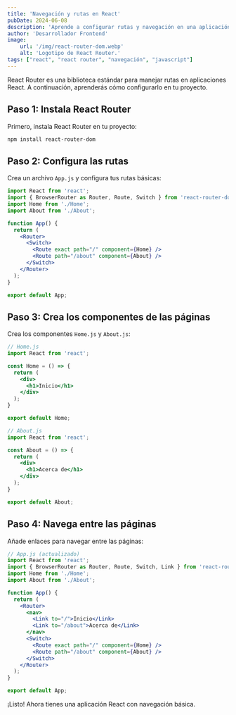 ```yaml
---
title: 'Navegación y rutas en React'
pubDate: 2024-06-08
description: 'Aprende a configurar rutas y navegación en una aplicación React usando React Router.'
author: 'Desarrollador Frontend'
image:
    url: '/img/react-router-dom.webp'
    alt: 'Logotipo de React Router.'
tags: ["react", "react router", "navegación", "javascript"]
---
```


React Router es una biblioteca estándar para manejar rutas en aplicaciones React. A continuación, aprenderás cómo configurarlo en tu proyecto.

## Paso 1: Instala React Router

Primero, instala React Router en tu proyecto:

```bash
npm install react-router-dom
```

## Paso 2: Configura las rutas

Crea un archivo `App.js` y configura tus rutas básicas:

```jsx
import React from 'react';
import { BrowserRouter as Router, Route, Switch } from 'react-router-dom';
import Home from './Home';
import About from './About';

function App() {
  return (
    <Router>
      <Switch>
        <Route exact path="/" component={Home} />
        <Route path="/about" component={About} />
      </Switch>
    </Router>
  );
}

export default App;
```

## Paso 3: Crea los componentes de las páginas

Crea los componentes `Home.js` y `About.js`:

```jsx
// Home.js
import React from 'react';

const Home = () => {
  return (
    <div>
      <h1>Inicio</h1>
    </div>
  );
}

export default Home;

// About.js
import React from 'react';

const About = () => {
  return (
    <div>
      <h1>Acerca de</h1>
    </div>
  );
}

export default About;
```

## Paso 4: Navega entre las páginas

Añade enlaces para navegar entre las páginas:

```jsx
// App.js (actualizado)
import React from 'react';
import { BrowserRouter as Router, Route, Switch, Link } from 'react-router-dom';
import Home from './Home';
import About from './About';

function App() {
  return (
    <Router>
      <nav>
        <Link to="/">Inicio</Link>
        <Link to="/about">Acerca de</Link>
      </nav>
      <Switch>
        <Route exact path="/" component={Home} />
        <Route path="/about" component={About} />
      </Switch>
    </Router>
  );
}

export default App;
```

¡Listo! Ahora tienes una aplicación React con navegación básica.
